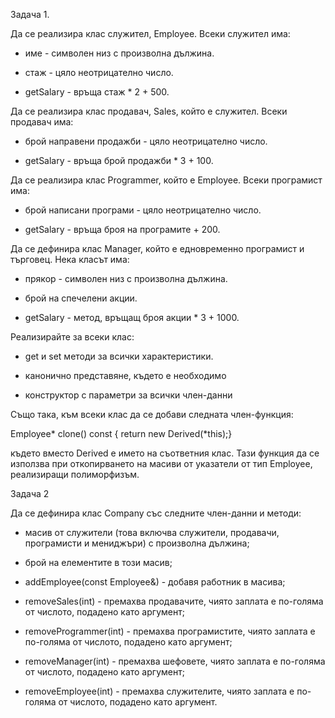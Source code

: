 Задача 1.

Да се реализира клас служител, Employee. Всеки служител има:

-  име - символен низ с произволна дължина.

-  стаж - цяло неотрицателно число.

-  getSalary - връща стаж * 2 + 500.

Да се реализира клас продавач, Sales, който е служител. Всеки продавач има:

-  брой направени продажби - цяло неотрицателно число.

-  getSalary - връща брой продажби * 3 + 100.

Да се реализира клас Programmer, който е Employee. Всеки програмист има:

-  брой написани програми - цяло неотрицателно число.

-  getSalary - връща броя на програмите + 200.

Да се дефинира клас Manager, който е едновременно програмист и търговец. Нека класът има:

-  прякор - символен низ с произволна дължина.

-  брой на спечелени акции.

-  getSalary - метод, връщащ броя акции * 3 + 1000.

Реализирайте за всеки клас:

-  get и set методи за всички характеристики.

-  канонично представяне, където е необходимо

-  конструктор с параметри за всички член-данни

Също така, към всеки клас да се добави следната член-функция:

Employee* clone() const { return new Derived(*this);}

където вместо Derived е името на съответния клас. Тази функция да се използва при откопирването на масиви от указатели от тип Employee, реализиращи полиморфизъм.

Задача 2

Да се дефинира клас Company със следните член-данни и методи:

-  масив от служители (това включва служители, продавачи, програмисти и мениджъри) с произволна дължина;

-  брой на елементите в този масив;

-  addEmployee(const Employee&) - добавя работник в масива;

-  removeSales(int) - премахва продавачите, чиято заплата е по-голяма от числото, подадено като аргумент;

-  removeProgrammer(int) - премахва програмистите, чиято заплата е по-голяма от числото, подадено като аргумент;

-  removeManager(int) - премахва шефовете, чиято заплата е по-голяма от числото, подадено като аргумент;

-  removeEmployee(int) - премахва служителите, чиято заплата е по-голяма от числото, подадено като аргумент.
